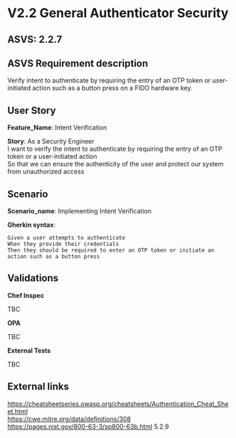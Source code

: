# V2.2 General Authenticator Security

## ASVS: 2.2.7

## ASVS Requirement description

Verify intent to authenticate by requiring the entry of an OTP
token or user-initiated action such as a button press on a FIDO
hardware key.

## User Story

**Feature_Name**: Intent Verification

**Story**:
As a Security Engineer\
I want to verify the intent to authenticate by requiring the entry
of an OTP token or a user-initiated action\
So that we can ensure the authenticity of the user and protect our
system from unauthorized access

## Scenario

**Scenario_name**: Implementing Intent Verification

**Gherkin syntax**:

```gherkin
Given a user attempts to authenticate
When they provide their credentials
Then they should be required to enter an OTP token or initiate an action such as a button press
```

## Validations

**Chef Inspec**

TBC

**OPA**

TBC

**External Tests**

TBC

## External links

<https://cheatsheetseries.owasp.org/cheatsheets/Authentication_Cheat_Sheet.html> \
<https://cwe.mitre.org/data/definitions/308> \
<https://pages.nist.gov/800-63-3/sp800-63b.html> 5.2.9
